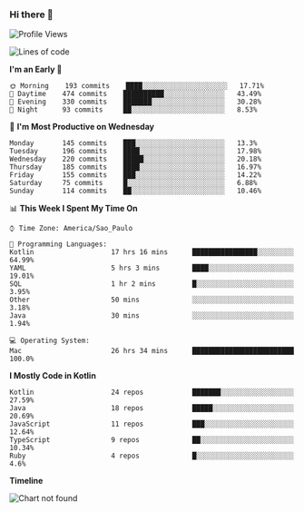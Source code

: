 ### Hi there 👋

<!--
**fernandonogueira/fernandonogueira** is a ✨ _special_ ✨ repository because its `README.md` (this file) appears on your GitHub profile.

Here are some ideas to get you started:

- 🔭 I’m currently working on ...
- 🌱 I’m currently learning ...
- 👯 I’m looking to collaborate on ...
- 🤔 I’m looking for help with ...
- 💬 Ask me about ...
- 📫 How to reach me: ...
- 😄 Pronouns: ...
- ⚡ Fun fact: ...
-->

<!--START_SECTION:waka-->
![Profile Views](http://img.shields.io/badge/Profile%20Views-1-blue)

![Lines of code](https://img.shields.io/badge/From%20Hello%20World%20I%27ve%20Written-504459%20lines%20of%20code-blue)

**I'm an Early 🐤** 

```text
🌞 Morning    193 commits    ████░░░░░░░░░░░░░░░░░░░░░   17.71% 
🌆 Daytime    474 commits    ██████████░░░░░░░░░░░░░░░   43.49% 
🌃 Evening    330 commits    ███████░░░░░░░░░░░░░░░░░░   30.28% 
🌙 Night      93 commits     ██░░░░░░░░░░░░░░░░░░░░░░░   8.53%

```
📅 **I'm Most Productive on Wednesday** 

```text
Monday       145 commits    ███░░░░░░░░░░░░░░░░░░░░░░   13.3% 
Tuesday      196 commits    ████░░░░░░░░░░░░░░░░░░░░░   17.98% 
Wednesday    220 commits    █████░░░░░░░░░░░░░░░░░░░░   20.18% 
Thursday     185 commits    ████░░░░░░░░░░░░░░░░░░░░░   16.97% 
Friday       155 commits    ███░░░░░░░░░░░░░░░░░░░░░░   14.22% 
Saturday     75 commits     █░░░░░░░░░░░░░░░░░░░░░░░░   6.88% 
Sunday       114 commits    ██░░░░░░░░░░░░░░░░░░░░░░░   10.46%

```


📊 **This Week I Spent My Time On** 

```text
⌚︎ Time Zone: America/Sao_Paulo

💬 Programming Languages: 
Kotlin                   17 hrs 16 mins      ████████████████░░░░░░░░░   64.99% 
YAML                     5 hrs 3 mins        ████░░░░░░░░░░░░░░░░░░░░░   19.01% 
SQL                      1 hr 2 mins         █░░░░░░░░░░░░░░░░░░░░░░░░   3.95% 
Other                    50 mins             ░░░░░░░░░░░░░░░░░░░░░░░░░   3.18% 
Java                     30 mins             ░░░░░░░░░░░░░░░░░░░░░░░░░   1.94%

💻 Operating System: 
Mac                      26 hrs 34 mins      █████████████████████████   100.0%

```

**I Mostly Code in Kotlin** 

```text
Kotlin                   24 repos            ███████░░░░░░░░░░░░░░░░░░   27.59% 
Java                     18 repos            █████░░░░░░░░░░░░░░░░░░░░   20.69% 
JavaScript               11 repos            ███░░░░░░░░░░░░░░░░░░░░░░   12.64% 
TypeScript               9 repos             ██░░░░░░░░░░░░░░░░░░░░░░░   10.34% 
Ruby                     4 repos             █░░░░░░░░░░░░░░░░░░░░░░░░   4.6%

```


**Timeline**

![Chart not found](https://raw.githubusercontent.com/fernandonogueira/fernandonogueira/master/charts/bar_graph.png) 


<!--END_SECTION:waka-->
